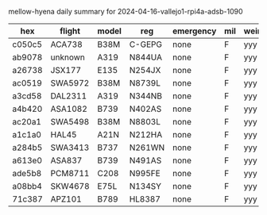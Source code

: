 mellow-hyena daily summary for 2024-04-16-vallejo1-rpi4a-adsb-1090

|hex|flight|model|reg|emergency|mil|weirdo|
|--|--|--|--|--|--|--|
|c050c5|ACA738|B38M|C-GEPG|none|F|yyy|
|ab9078|unknown|A319|N844UA|none|F|yyy|
|a26738|JSX177|E135|N254JX|none|F|yyy|
|ac0519|SWA5972|B38M|N8739L|none|F|yyy|
|a3cd58|DAL2311|A319|N344NB|none|F|yyy|
|a4b420|ASA1082|B739|N402AS|none|F|yyy|
|ac20a1|SWA5498|B38M|N8803L|none|F|yyy|
|a1c1a0|HAL45|A21N|N212HA|none|F|yyy|
|a284b5|SWA3413|B737|N261WN|none|F|yyy|
|a613e0|ASA837|B739|N491AS|none|F|yyy|
|ade5b8|PCM8711|C208|N995FE|none|F|yyy|
|a08bb4|SKW4678|E75L|N134SY|none|F|yyy|
|71c387|APZ101|B789|HL8387|none|F|yyy|
